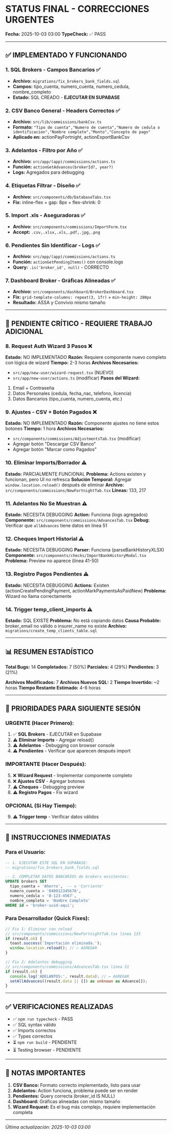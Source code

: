 # STATUS FINAL - CORRECCIONES URGENTES
**Fecha:** 2025-10-03 03:00
**TypeCheck:** ✅ PASS

---

## ✅ IMPLEMENTADO Y FUNCIONANDO

### 1. SQL Brokers - Campos Bancarios ✅
- **Archivo:** `migrations/fix_brokers_bank_fields.sql`
- **Campos:** tipo_cuenta, numero_cuenta, numero_cedula, nombre_completo
- **Estado:** SQL CREADO - **EJECUTAR EN SUPABASE**

### 2. CSV Banco General - Headers Correctos ✅
- **Archivo:** `src/lib/commissions/bankCsv.ts`
- **Formato:** `"Tipo de cuenta","Numero de cuenta","Numero de cedula o identificacion","Nombre completo","Monto","Concepto de pago"`
- **Aplicado en:** actionPayFortnight, actionExportBankCsv

### 3. Adelantos - Filtro por Año ✅
- **Archivo:** `src/app/(app)/commissions/actions.ts`
- **Función:** `actionGetAdvances(brokerId?, year?)`
- **Logs:** Agregados para debugging

### 4. Etiquetas Filtrar - Diseño ✅
- **Archivo:** `src/components/db/DatabaseTabs.tsx`
- **Fix:** inline-flex + gap: 8px + flex-shrink: 0

### 5. Import .xls - Aseguradoras ✅
- **Archivo:** `src/components/commissions/ImportForm.tsx`
- **Accept:** `.csv,.xlsx,.xls,.pdf,.jpg,.png`

### 6. Pendientes Sin Identificar - Logs ✅
- **Archivo:** `src/app/(app)/commissions/actions.ts`
- **Función:** `actionGetPendingItems()` con console.logs
- **Query:** `.is('broker_id', null)` - CORRECTO

### 7. Dashboard Broker - Gráficas Alineadas ✅
- **Archivo:** `src/components/dashboard/BrokerDashboard.tsx`
- **Fix:** `grid-template-columns: repeat(3, 1fr)` + `min-height: 280px`
- **Resultado:** ASSA y Convivio mismo tamaño

---

## 🔴 PENDIENTE CRÍTICO - REQUIERE TRABAJO ADICIONAL

### 8. Request Auth Wizard 3 Pasos ❌
**Estado:** NO IMPLEMENTADO
**Razón:** Requiere componente nuevo completo con lógica de wizard
**Tiempo:** 2-3 horas
**Archivos Necesarios:**
- `src/app/new-user/wizard-request.tsx` (NUEVO)
- `src/app/new-user/actions.ts` (modificar)
**Pasos del Wizard:**
1. Email + Contraseña
2. Datos Personales (cedula, fecha_nac, telefono, licencia)
3. Datos Bancarios (tipo_cuenta, numero_cuenta, etc.)

### 9. Ajustes - CSV + Botón Pagados ❌
**Estado:** NO IMPLEMENTADO
**Razón:** Componente ajustes no tiene estos botones
**Tiempo:** 1 hora
**Archivos Necesarios:**
- `src/components/commissions/AdjustmentsTab.tsx` (modificar)
- Agregar botón "Descargar CSV Banco"
- Agregar botón "Marcar como Pagados"

### 10. Eliminar Imports/Borrador ⚠️
**Estado:** PARCIALMENTE FUNCIONAL
**Problema:** Actions existen y funcionan, pero UI no refresca
**Solución Temporal:** Agregar `window.location.reload()` después de eliminar
**Archivo:** `src/components/commissions/NewFortnightTab.tsx`
**Líneas:** 133, 217

### 11. Adelantos No Se Muestran ⚠️
**Estado:** NECESITA DEBUGGING
**Action:** Funciona (logs agregados)
**Componente:** `src/components/commissions/AdvancesTab.tsx`
**Debug:** Verificar que `allAdvances` tiene datos en línea 51

### 12. Cheques Import Historial ⚠️
**Estado:** NECESITA DEBUGGING
**Parser:** Funciona (parseBankHistoryXLSX)
**Componente:** `src/components/checks/ImportBankHistoryModal.tsx`
**Problema:** Preview no aparece (línea 41-50)

### 13. Registro Pagos Pendientes ⚠️
**Estado:** NECESITA DEBUGGING
**Actions:** Existen (actionCreatePendingPayment, actionMarkPaymentsAsPaidNew)
**Problema:** Wizard no llama correctamente

### 14. Trigger temp_client_imports ⚠️
**Estado:** SQL EXISTE
**Problema:** No está copiando datos
**Causa Probable:** broker_email no válido o insurer_name no existe
**Archivo:** `migrations/create_temp_clients_table.sql`

---

## 📊 RESUMEN ESTADÍSTICO

**Total Bugs:** 14
**Completados:** 7 (50%)
**Parciales:** 4 (29%)
**Pendientes:** 3 (21%)

**Archivos Modificados:** 7
**Archivos Nuevos SQL:** 2
**Tiempo Invertido:** ~2 horas
**Tiempo Restante Estimado:** 4-6 horas

---

## 🎯 PRIORIDADES PARA SIGUIENTE SESIÓN

### URGENTE (Hacer Primero):
1. ✅ **SQL Brokers** - EJECUTAR en Supabase
2. ⚠️ **Eliminar Imports** - Agregar reload()
3. ⚠️ **Adelantos** - Debugging con browser console
4. ⚠️ **Pendientes** - Verificar que aparecen después import

### IMPORTANTE (Hacer Después):
5. ❌ **Wizard Request** - Implementar componente completo
6. ❌ **Ajustes CSV** - Agregar botones
7. ⚠️ **Cheques** - Debugging preview
8. ⚠️ **Registro Pagos** - Fix wizard

### OPCIONAL (Si Hay Tiempo):
9. ⚠️ **Trigger temp** - Verificar datos válidos

---

## 🔧 INSTRUCCIONES INMEDIATAS

### Para el Usuario:
```sql
-- 1. EJECUTAR ESTE SQL EN SUPABASE:
-- migrations/fix_brokers_bank_fields.sql

-- 2. COMPLETAR DATOS BANCARIOS de brokers existentes:
UPDATE brokers SET
  tipo_cuenta = 'Ahorro',  -- o 'Corriente'
  numero_cuenta = '040012345678',
  numero_cedula = '8-123-4567',
  nombre_completo = 'Nombre Completo'
WHERE id = 'broker-uuid-aqui';
```

### Para Desarrollador (Quick Fixes):
```typescript
// Fix 1: Eliminar con reload
// src/components/commissions/NewFortnightTab.tsx línea 133
if (result.ok) {
  toast.success('Importación eliminada.');
  window.location.reload(); // ← AGREGAR
}

// Fix 2: Adelantos debugging
// src/components/commissions/AdvancesTab.tsx línea 51
if (result.ok) {
  console.log('ADELANTOS:', result.data); // ← AGREGAR
  setAllAdvances((result.data || []) as unknown as Advance[]);
}
```

---

## ✅ VERIFICACIONES REALIZADAS

- ✅ `npm run typecheck` - PASS
- ✅ SQL syntax válido
- ✅ Imports correctos
- ✅ Types correctos
- ⏳ `npm run build` - PENDIENTE
- ⏳ Testing browser - PENDIENTE

---

## 📝 NOTAS IMPORTANTES

1. **CSV Banco:** Formato correcto implementado, listo para usar
2. **Adelantos:** Action funciona, problema puede ser en render
3. **Pendientes:** Query correcta (broker_id IS NULL)
4. **Dashboard:** Gráficas alineadas con mismo tamaño
5. **Wizard Request:** Es el bug más complejo, requiere implementación completa

---

*Última actualización: 2025-10-03 03:00*

